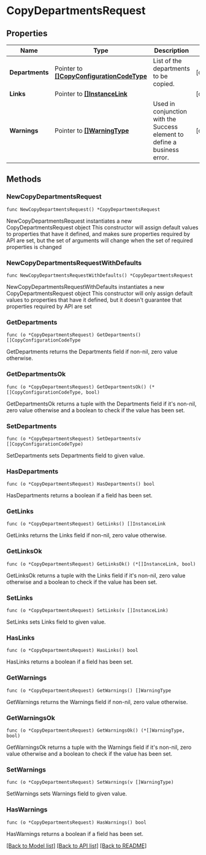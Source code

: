 # CopyDepartmentsRequest

## Properties

Name | Type | Description | Notes
------------ | ------------- | ------------- | -------------
**Departments** | Pointer to [**[]CopyConfigurationCodeType**](CopyConfigurationCodeType.md) | List of the departments to be copied. | [optional] 
**Links** | Pointer to [**[]InstanceLink**](InstanceLink.md) |  | [optional] 
**Warnings** | Pointer to [**[]WarningType**](WarningType.md) | Used in conjunction with the Success element to define a business error. | [optional] 

## Methods

### NewCopyDepartmentsRequest

`func NewCopyDepartmentsRequest() *CopyDepartmentsRequest`

NewCopyDepartmentsRequest instantiates a new CopyDepartmentsRequest object
This constructor will assign default values to properties that have it defined,
and makes sure properties required by API are set, but the set of arguments
will change when the set of required properties is changed

### NewCopyDepartmentsRequestWithDefaults

`func NewCopyDepartmentsRequestWithDefaults() *CopyDepartmentsRequest`

NewCopyDepartmentsRequestWithDefaults instantiates a new CopyDepartmentsRequest object
This constructor will only assign default values to properties that have it defined,
but it doesn't guarantee that properties required by API are set

### GetDepartments

`func (o *CopyDepartmentsRequest) GetDepartments() []CopyConfigurationCodeType`

GetDepartments returns the Departments field if non-nil, zero value otherwise.

### GetDepartmentsOk

`func (o *CopyDepartmentsRequest) GetDepartmentsOk() (*[]CopyConfigurationCodeType, bool)`

GetDepartmentsOk returns a tuple with the Departments field if it's non-nil, zero value otherwise
and a boolean to check if the value has been set.

### SetDepartments

`func (o *CopyDepartmentsRequest) SetDepartments(v []CopyConfigurationCodeType)`

SetDepartments sets Departments field to given value.

### HasDepartments

`func (o *CopyDepartmentsRequest) HasDepartments() bool`

HasDepartments returns a boolean if a field has been set.

### GetLinks

`func (o *CopyDepartmentsRequest) GetLinks() []InstanceLink`

GetLinks returns the Links field if non-nil, zero value otherwise.

### GetLinksOk

`func (o *CopyDepartmentsRequest) GetLinksOk() (*[]InstanceLink, bool)`

GetLinksOk returns a tuple with the Links field if it's non-nil, zero value otherwise
and a boolean to check if the value has been set.

### SetLinks

`func (o *CopyDepartmentsRequest) SetLinks(v []InstanceLink)`

SetLinks sets Links field to given value.

### HasLinks

`func (o *CopyDepartmentsRequest) HasLinks() bool`

HasLinks returns a boolean if a field has been set.

### GetWarnings

`func (o *CopyDepartmentsRequest) GetWarnings() []WarningType`

GetWarnings returns the Warnings field if non-nil, zero value otherwise.

### GetWarningsOk

`func (o *CopyDepartmentsRequest) GetWarningsOk() (*[]WarningType, bool)`

GetWarningsOk returns a tuple with the Warnings field if it's non-nil, zero value otherwise
and a boolean to check if the value has been set.

### SetWarnings

`func (o *CopyDepartmentsRequest) SetWarnings(v []WarningType)`

SetWarnings sets Warnings field to given value.

### HasWarnings

`func (o *CopyDepartmentsRequest) HasWarnings() bool`

HasWarnings returns a boolean if a field has been set.


[[Back to Model list]](../README.md#documentation-for-models) [[Back to API list]](../README.md#documentation-for-api-endpoints) [[Back to README]](../README.md)


